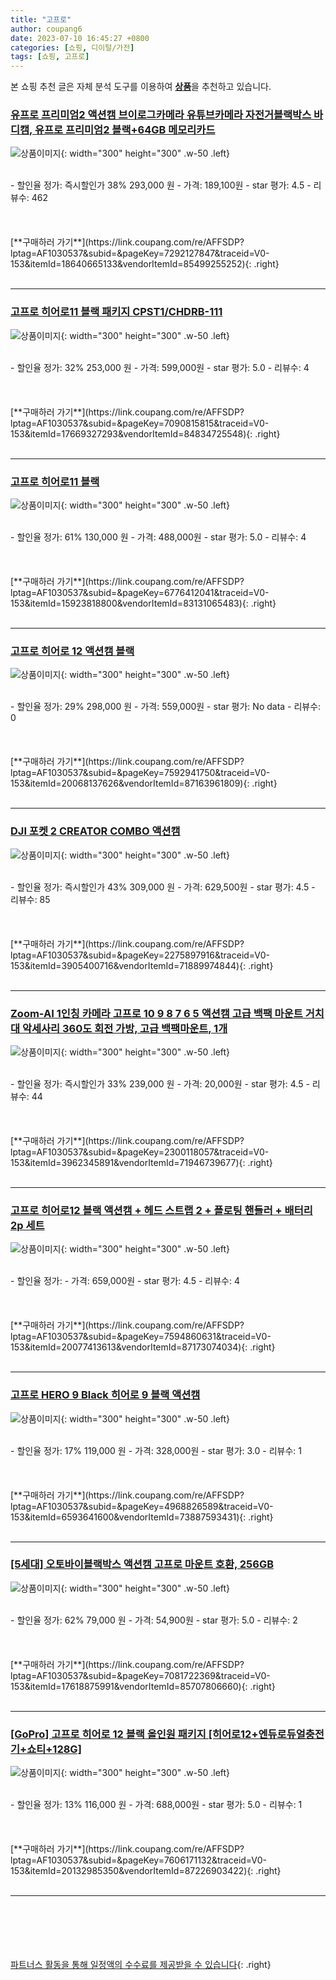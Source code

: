 ```yaml
---
title: "고프로"
author: coupang6
date: 2023-07-10 16:45:27 +0800
categories: [쇼핑, 디이털/가전]
tags: [쇼핑, 고프로]
---
```


본 쇼핑 추천 글은 자체 분석 도구를 이용하여 [**상품**](https://link.coupang.com/a/bao1ui)을 추천하고 있습니다.

### [유프로 프리미엄2 액션캠 브이로그카메라 유튜브카메라 자전거블랙박스 바디캠, 유프로 프리미엄2 블랙+64GB 메모리카드](https://link.coupang.com/re/AFFSDP?lptag=AF1030537&subid=&pageKey=7292127847&traceid=V0-153&itemId=18640665133&vendorItemId=85499255252)

![상품이미지](https://thumbnail9.coupangcdn.com/thumbnails/remote/230x230ex/image/vendor_inventory/1149/026da2fba80cce1ee291414ebe4b4ccc75de3685a54d523f50b88ad191ae.jpg){: width="300" height="300" .w-50 .left}


<br>
- 할인율 정가: 즉시할인가 38%  293,000   원
- 가격: 189,100원
- star 평가: 4.5
- 리뷰수: 462
<br>
<br>
<br>
<br>
[**구매하러 가기**](https://link.coupang.com/re/AFFSDP?lptag=AF1030537&subid=&pageKey=7292127847&traceid=V0-153&itemId=18640665133&vendorItemId=85499255252){: .right}
<br>
<br>

---

### [고프로 히어로11 블랙 패키지 CPST1/CHDRB-111](https://link.coupang.com/re/AFFSDP?lptag=AF1030537&subid=&pageKey=7090815815&traceid=V0-153&itemId=17669327293&vendorItemId=84834725548)

![상품이미지](https://thumbnail7.coupangcdn.com/thumbnails/remote/230x230ex/image/retail/images/2023/01/26/15/1/2c2bd4d8-4701-4636-8f53-d0b5863c3475.jpg){: width="300" height="300" .w-50 .left}


<br>
- 할인율 정가: 32%  253,000   원
- 가격: 599,000원
- star 평가: 5.0
- 리뷰수: 4
<br>
<br>
<br>
<br>
[**구매하러 가기**](https://link.coupang.com/re/AFFSDP?lptag=AF1030537&subid=&pageKey=7090815815&traceid=V0-153&itemId=17669327293&vendorItemId=84834725548){: .right}
<br>
<br>

---

### [고프로 히어로11 블랙](https://link.coupang.com/re/AFFSDP?lptag=AF1030537&subid=&pageKey=6776412041&traceid=V0-153&itemId=15923818800&vendorItemId=83131065483)

![상품이미지](https://thumbnail8.coupangcdn.com/thumbnails/remote/230x230ex/image/retail/images/2022/09/15/14/7/c031ed3c-4f94-40f1-a2ae-cfacd9198a21.jpg){: width="300" height="300" .w-50 .left}


<br>
- 할인율 정가: 61%  130,000   원
- 가격: 488,000원
- star 평가: 5.0
- 리뷰수: 4
<br>
<br>
<br>
<br>
[**구매하러 가기**](https://link.coupang.com/re/AFFSDP?lptag=AF1030537&subid=&pageKey=6776412041&traceid=V0-153&itemId=15923818800&vendorItemId=83131065483){: .right}
<br>
<br>

---

### [고프로 히어로 12 액션캠 블랙](https://link.coupang.com/re/AFFSDP?lptag=AF1030537&subid=&pageKey=7592941750&traceid=V0-153&itemId=20068137626&vendorItemId=87163961809)

![상품이미지](https://thumbnail8.coupangcdn.com/thumbnails/remote/230x230ex/image/retail/images/2023/09/12/16/0/5b37bf5c-15f6-46de-be53-cc6ad1075b6f.jpg){: width="300" height="300" .w-50 .left}


<br>
- 할인율 정가: 29%  298,000   원
- 가격: 559,000원
- star 평가: No data
- 리뷰수: 0
<br>
<br>
<br>
<br>
[**구매하러 가기**](https://link.coupang.com/re/AFFSDP?lptag=AF1030537&subid=&pageKey=7592941750&traceid=V0-153&itemId=20068137626&vendorItemId=87163961809){: .right}
<br>
<br>

---

### [DJI 포켓 2 CREATOR COMBO 액션캠](https://link.coupang.com/re/AFFSDP?lptag=AF1030537&subid=&pageKey=2275897916&traceid=V0-153&itemId=3905400716&vendorItemId=71889974844)

![상품이미지](https://thumbnail9.coupangcdn.com/thumbnails/remote/230x230ex/image/retail/images/1246464881385872-b763beb2-6698-4c72-b7a1-8fd4c3c44d6f.jpg){: width="300" height="300" .w-50 .left}


<br>
- 할인율 정가: 즉시할인가 43%  309,000   원
- 가격: 629,500원
- star 평가: 4.5
- 리뷰수: 85
<br>
<br>
<br>
<br>
[**구매하러 가기**](https://link.coupang.com/re/AFFSDP?lptag=AF1030537&subid=&pageKey=2275897916&traceid=V0-153&itemId=3905400716&vendorItemId=71889974844){: .right}
<br>
<br>

---

### [Zoom-AI 1인칭 카메라 고프로 10 9 8 7 6 5 액션캠 고급 백팩 마운트 거치대 악세사리 360도 회전 가방, 고급 백팩마운트, 1개](https://link.coupang.com/re/AFFSDP?lptag=AF1030537&subid=&pageKey=2300118057&traceid=V0-153&itemId=3962345891&vendorItemId=71946739677)

![상품이미지](https://thumbnail7.coupangcdn.com/thumbnails/remote/230x230ex/image/vendor_inventory/188a/e718a6b57a1ea6fbd9fb003ef90b5c440052b9e2284533338e41f5203e84.jpg){: width="300" height="300" .w-50 .left}


<br>
- 할인율 정가: 즉시할인가 33%  239,000   원
- 가격: 20,000원
- star 평가: 4.5
- 리뷰수: 44
<br>
<br>
<br>
<br>
[**구매하러 가기**](https://link.coupang.com/re/AFFSDP?lptag=AF1030537&subid=&pageKey=2300118057&traceid=V0-153&itemId=3962345891&vendorItemId=71946739677){: .right}
<br>
<br>

---

### [고프로 히어로12 블랙 액션캠 + 헤드 스트랩 2 + 플로팅 핸들러 + 배터리 2p 세트](https://link.coupang.com/re/AFFSDP?lptag=AF1030537&subid=&pageKey=7594860631&traceid=V0-153&itemId=20077413613&vendorItemId=87173074034)

![상품이미지](https://thumbnail10.coupangcdn.com/thumbnails/remote/230x230ex/image/retail/images/2023/09/13/12/3/a6edde9a-338e-4d79-82c8-fae80da58e46.jpg){: width="300" height="300" .w-50 .left}


<br>
- 할인율 정가: 
- 가격: 659,000원
- star 평가: 4.5
- 리뷰수: 4
<br>
<br>
<br>
<br>
[**구매하러 가기**](https://link.coupang.com/re/AFFSDP?lptag=AF1030537&subid=&pageKey=7594860631&traceid=V0-153&itemId=20077413613&vendorItemId=87173074034){: .right}
<br>
<br>

---

### [고프로 HERO 9 Black 히어로 9 블랙 액션캠](https://link.coupang.com/re/AFFSDP?lptag=AF1030537&subid=&pageKey=4968826589&traceid=V0-153&itemId=6593641600&vendorItemId=73887593431)

![상품이미지](https://thumbnail6.coupangcdn.com/thumbnails/remote/230x230ex/image/retail/images/2021/02/09/10/2/5deba5f8-4c3a-4a80-8c27-ed69fff94862.jpg){: width="300" height="300" .w-50 .left}


<br>
- 할인율 정가: 17%  119,000   원
- 가격: 328,000원
- star 평가: 3.0
- 리뷰수: 1
<br>
<br>
<br>
<br>
[**구매하러 가기**](https://link.coupang.com/re/AFFSDP?lptag=AF1030537&subid=&pageKey=4968826589&traceid=V0-153&itemId=6593641600&vendorItemId=73887593431){: .right}
<br>
<br>

---

### [[5세대] 오토바이블랙박스 액션캠 고프로 마운트 호환, 256GB](https://link.coupang.com/re/AFFSDP?lptag=AF1030537&subid=&pageKey=7081722369&traceid=V0-153&itemId=17618875991&vendorItemId=85707806660)

![상품이미지](https://thumbnail8.coupangcdn.com/thumbnails/remote/230x230ex/image/vendor_inventory/f3c2/1e2dce839887e16574724fd734dae3bd261c3ed2aeed980549e46a380a3d.jpg){: width="300" height="300" .w-50 .left}


<br>
- 할인율 정가: 62%  79,000   원
- 가격: 54,900원
- star 평가: 5.0
- 리뷰수: 2
<br>
<br>
<br>
<br>
[**구매하러 가기**](https://link.coupang.com/re/AFFSDP?lptag=AF1030537&subid=&pageKey=7081722369&traceid=V0-153&itemId=17618875991&vendorItemId=85707806660){: .right}
<br>
<br>

---

### [[GoPro] 고프로 히어로 12 블랙 올인원 패키지 [히어로12+엔듀로듀얼충전기+쇼티+128G]](https://link.coupang.com/re/AFFSDP?lptag=AF1030537&subid=&pageKey=7606171132&traceid=V0-153&itemId=20132985350&vendorItemId=87226903422)

![상품이미지](https://thumbnail10.coupangcdn.com/thumbnails/remote/230x230ex/image/vendor_inventory/cbe1/f9b1527d6c60160028c3fe2088a91389d4b12211aba0c81a81ab7e2b60c8.jpg){: width="300" height="300" .w-50 .left}


<br>
- 할인율 정가: 13%  116,000   원
- 가격: 688,000원
- star 평가: 5.0
- 리뷰수: 1
<br>
<br>
<br>
<br>
[**구매하러 가기**](https://link.coupang.com/re/AFFSDP?lptag=AF1030537&subid=&pageKey=7606171132&traceid=V0-153&itemId=20132985350&vendorItemId=87226903422){: .right}
<br>
<br>

---
<br><br><br><br><br> [파트너스 활동을 통해 일정액의 수수료를 제공받을 수 있습니다](https://link.coupang.com/a/bao1ui){: .right}